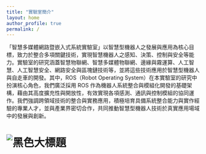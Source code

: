 ```yaml
---
title: "實驗室簡介"
layout: home
author_profile: true
permalink: /
---
```


「智慧多媒體網路暨嵌入式系統實驗室」以智慧型機器人之發展與應用為核心目標，致力於整合多項關鍵技術，實現智慧機器人之感知、決策、控制與安全等能力。實驗室的研究涵蓋智慧物聯網、智慧多媒體物聯網、邊緣與霧運算、人工智慧、人工智慧安全、網路安全與區塊鏈技術等，並將這些技術應用於智慧型機器人與自走車的開發。其中，ROS（Robot Operating System）在本實驗室的研究中扮演核心角色，我們廣泛採用 ROS 作為機器人系統整合與模組化開發的基礎架構，藉由其高度擴充性與開放性，有效實現各項感測、通訊與控制模組的協同運作。我們強調跨領域技術的整合與實務應用，積極培育具備系統整合能力與實作經驗的專業人才，並與產業界密切合作，共同推動智慧型機器人技術於真實應用場域中的發展與創新。

# ![黑色大標題](imslab.github.io/assets/images/黑色大標題.png)
